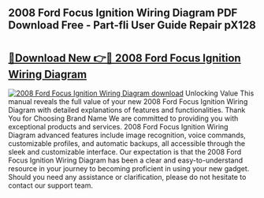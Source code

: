 ## 2008 Ford Focus Ignition Wiring Diagram PDF Download Free - Part-fIi User Guide Repair pX128

# <h2><a href="http://dfs5vv.blite.top/?on=2008+Ford+Focus+Ignition+Wiring+Diagram">🔗Download New 👉🔴 2008 Ford Focus Ignition Wiring Diagram</a></h2>

[![2008 Ford Focus Ignition Wiring Diagram download](https://i.imgur.com/lujVjoI.png)](http://dfs5vv.blite.top/?on=2008+Ford+Focus+Ignition+Wiring+Diagram)
Unlocking Value This manual reveals the full value of your new 2008 Ford Focus Ignition Wiring Diagram with detailed explanations of features and functionalities. Thank You for Choosing Brand Name We are committed to providing you with exceptional products and services. 2008 Ford Focus Ignition Wiring Diagram advanced features include image recognition, voice commands, customizable profiles, and automatic backups, all accessible through the sleek and customizable interface. Our expectation is that the 2008 Ford Focus Ignition Wiring Diagram has been a clear and easy-to-understand resource in your journey to becoming proficient in using your new gadget. Should you need any assistance or clarification, please do not hesitate to contact our support team.
